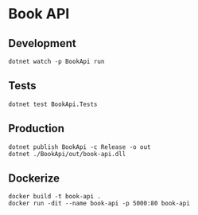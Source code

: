 # Book API

## Development

```
dotnet watch -p BookApi run
```

## Tests

```
dotnet test BookApi.Tests
```

## Production

```
dotnet publish BookApi -c Release -o out
dotnet ./BookApi/out/book-api.dll
```

## Dockerize

```
docker build -t book-api .
docker run -dit --name book-api -p 5000:80 book-api
```

